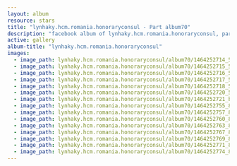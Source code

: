 ```yaml
---
layout: album
resource: stars
title: "lynhaky.hcm.romania.honoraryconsul - Part album70"
description: "facebook album of lynhaky.hcm.romania.honoraryconsul, part album70."
active: gallery
album-title: "lynhaky.hcm.romania.honoraryconsul"
images:
  - image_path: lynhaky.hcm.romania.honoraryconsul/album70/1464252714_51734.jpg
  - image_path: lynhaky.hcm.romania.honoraryconsul/album70/1464252715_51748.jpg
  - image_path: lynhaky.hcm.romania.honoraryconsul/album70/1464252716_51751.jpg
  - image_path: lynhaky.hcm.romania.honoraryconsul/album70/1464252717_52480.jpg
  - image_path: lynhaky.hcm.romania.honoraryconsul/album70/1464252718_52963.jpg
  - image_path: lynhaky.hcm.romania.honoraryconsul/album70/1464252720_533419840.jpg
  - image_path: lynhaky.hcm.romania.honoraryconsul/album70/1464252721_bertrand-hassini-bonnett.jpg
  - image_path: lynhaky.hcm.romania.honoraryconsul/album70/1464252755_8u9a8312.jpg
  - image_path: lynhaky.hcm.romania.honoraryconsul/album70/1464252757_8u9a8313.jpg
  - image_path: lynhaky.hcm.romania.honoraryconsul/album70/1464252760_8u9a8322.jpg
  - image_path: lynhaky.hcm.romania.honoraryconsul/album70/1464252763_8u9a8324.jpg
  - image_path: lynhaky.hcm.romania.honoraryconsul/album70/1464252767_8u9a8341.jpg
  - image_path: lynhaky.hcm.romania.honoraryconsul/album70/1464252769_8u9a8355.jpg
  - image_path: lynhaky.hcm.romania.honoraryconsul/album70/1464252771_8u9a8357.jpg
  - image_path: lynhaky.hcm.romania.honoraryconsul/album70/1464252774_8u9a8358.jpg
---
```

